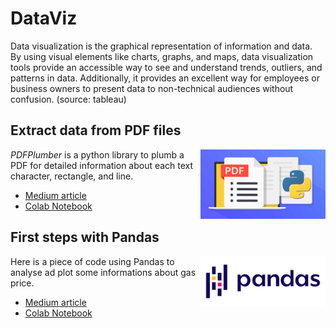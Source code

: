 # DataViz

Data visualization is the graphical representation of information and data. By using visual elements like charts, graphs, and maps, data visualization tools provide an accessible way to see and understand trends, outliers, and patterns in data. Additionally, it provides an excellent way for employees or business owners to present data to non-technical audiences without confusion. (source: tableau)


## Extract data from PDF files

<img align="right" src="images/pdfplumber.jpeg" width="200">

*PDFPlumber* is a python library to plumb a PDF for detailed information about each text character, rectangle, and line.

* [Medium article](https://medium.com/@pierrebomfim/an%C3%A1lise-explorat%C3%B3ria-de-dados-com-apenas-3-linhas-de-c%C3%B3digo-3f6ee1e218b2)
* [Colab Notebook](https://colab.research.google.com/drive/1b3Ey26W3ZoXU6CfXS2r4GW8N4gjX91oA?usp=sharing)


## First steps with Pandas

<img align="right" src="images/pandas_logo.png" width="200">

Here is a piece of code using Pandas to analyse ad plot some informations about gas price. 

* [Medium article](https://medium.com/@pierrebomfim/primeiros-passos-com-pandas-4c98fde00beb)
* [Colab Notebook](https://colab.research.google.com/drive/1FJsdZxfFbb9hQtVef5X8QrA85JJCkL_h?usp=sharing)
